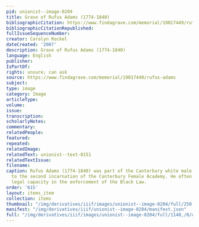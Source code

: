 ```yaml
---
pid: unionist--image-0204
title: Grave of Rufus Adams (1774-1840)
bibliographicCitation: https://www.findagrave.com/memorial/19017449/rufus-adams
bibliographicCitationRepublished: 
fullIssueSequenceNumber: 
creator: Carolyn Rockel
dateCreated: '2007'
description: Grave of Rufus Adams (1774-1840)
language: English
publisher: 
IsPartOf: 
rights: unsure; can ask
source: https://www.findagrave.com/memorial/19017449/rufus-adams
subject: 
type: image
category: Image
articleType: 
volume: 
issue: 
transcription: 
scholarlyNotes: 
commentary: 
relatedPeople: 
featured: 
repeated: 
relatedImage: 
relatedText: unionist--text-0151
relatedTextIssue: 
filename: 
caption: Rufus Adams (1774-1840) was part of the Canterbury white male cabal opposed
  to the second incarnation of the Canterbury Female Academy. He often served in a
  legal capacity in the enforcement of the Black Law.
order: '615'
layout: items_item
collection: items
thumbnail: "/img/derivatives/iiif/images/unionist--image-0204/full/250,/0/default.jpg"
manifest: "/img/derivatives/iiif/unionist--image-0204/manifest.json"
full: "/img/derivatives/iiif/images/unionist--image-0204/full/1140,/0/default.jpg"
---
```


